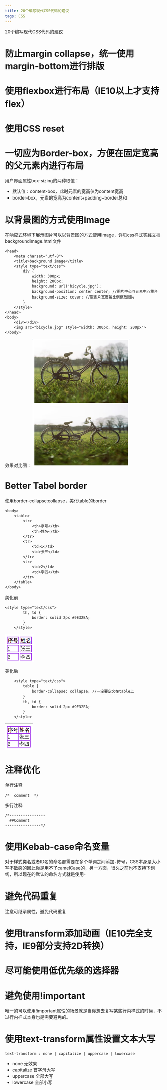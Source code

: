 ```yaml
---
title: 20个编写现代CSS代码的建议
tags: CSS
---
```


20个编写现代CSS代码的建议

<!--more-->

# 防止margin collapse，统一使用margin-bottom进行排版

# 使用flexbox进行布局（IE10以上才支持flex）

# 使用CSS reset

# 一切应为Border-box，方便在固定宽高的父元素内进行布局

  用户界面属性box-sizing的两种取值：
  - 默认值：content-box，此时元素的宽高仅为content宽高
  - border-box，元素的宽高为content+padding+border总和

# 以背景图的方式使用Image

在响应式环境下展示图片可以以背景图的方式使用Image，详见css样式实践文档backgroundimage.html文件
```
<head>
    <meta charset="utf-8">
    <title>background image</title>
    <style type="text/css">
        div {
            width: 300px;
            height: 200px;
            background: url('bicycle.jpg');
            background-position: center center; //图片中心与元素中心重合
            background-size: cover; //取图片宽度按比例缩放图片
        }
    </style>
</head>
<body>
    <div></div>
    <img src="bicycle.jpg" style="width: 300px; height: 200px">
</body>
```

效果对比图：
![效果对比图](20个编写现代CSS代码的建议/image.png)

# Better Tabel border

使用border-collapse:collapse，美化table的border

```
<body>
    <table>
        <tr>
            <th>序号</th>
            <th>姓名</th>
        </tr>
        <tr>
            <td>1</td>
            <td>张三</td>
        </tr>
        <tr>
            <td>2</td>
            <td>李四</td>
        </tr>
    </table>
</body>
```

美化前
```
<style type="text/css">
        th, td {
            border: solid 2px #9E32EA;
        }
    </style>
```

![](20个编写现代CSS代码的建议/border1.png)

美化后
```
    <style type="text/css">
        table {
            border-collapse: collapse; //一定要定义在table上
        }
        th, td {
            border: solid 2px #9E32EA;
        }
    </style>
```

![](20个编写现代CSS代码的建议/border2.png)

# 注释优化

单行注释
```
/*  comment  */
```

多行注释
```
/*----------------
  ##Comment
----------------*/
```

# 使用Kebab-case命名变量

对于样式类名或者ID名的命名都需要在多个单词之间添加`-`符号，CSS本身是大小写不敏感的因此你是用不了camelCase的，另一方面，很久之前也不支持下划线，所以现在的默认的命名方式就是使用`-`

# 避免代码重复

注意可继承属性，避免代码重复

# 使用transform添加动画（IE10完全支持，IE9部分支持2D转换）

# 尽可能使用低优先级的选择器

# 避免使用!important

唯一的可以使用!important属性的场景就是当你想去复写某些行内样式的时候，不过行内样式本身也是需要避免的。

# 使用text-transform属性设置文本大写

`text-transform : none | capitalize | uppercase | lowercase`

- none 无效果
- capitalize 首字母大写
- uppercase 全部大写
- lowercase 全部小写

